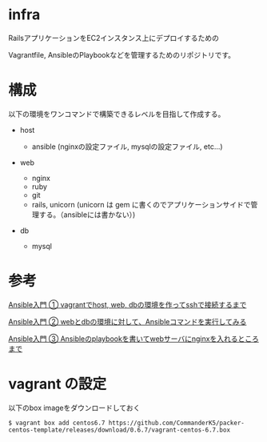 # infra

RailsアプリケーションをEC2インスタンス上にデプロイするための

Vagrantfile, AnsibleのPlaybookなどを管理するためのリポジトリです。

# 構成
以下の環境をワンコマンドで構築できるレベルを目指して作成する。

- host
  - ansible (nginxの設定ファイル, mysqlの設定ファイル, etc...)
    
- web
  - nginx
  - ruby
  - git
  - rails, unicorn  (unicorn は gem に書くのでアプリケーションサイドで管理する。（ansibleには書かない）)

- db
  - mysql

# 参考
[Ansible入門 ① vagrantでhost, web, dbの環境を作ってsshで接続するまで](http://qiita.com/G-awa/items/93689f1814a192b5077e)

[Ansible入門 ② webとdbの環境に対して、Ansibleコマンドを実行してみる](http://qiita.com/G-awa/items/84c50bf29bb2a358b02c)

[Ansible入門 ③ Ansibleのplaybookを書いてwebサーバにnginxを入れるところまで](http://qiita.com/G-awa/items/2cea5db8b4309f94cff4)

# vagrant の設定

以下のbox imageをダウンロードしておく


```
$ vagrant box add centos6.7 https://github.com/CommanderK5/packer-centos-template/releases/download/0.6.7/vagrant-centos-6.7.box
```
